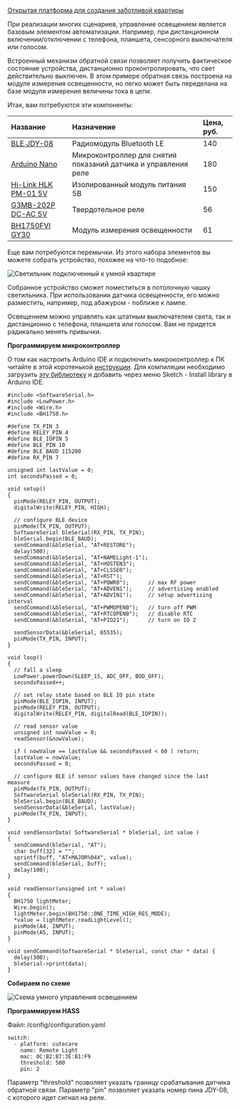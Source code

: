 [Открытая платформа для создания заботливой квартиры](http://cutecare.ru)

При реализации многих сценариев, управление освещением является базовым элементом автоматизации.
Например, при дистанционном включении/отключении с телефона, планшета, сенсорного выключателя или голосом.

Встроенный механизм обратной связи позволяет получить фактическое состояние устройства, дистанционно проконтролировать, что свет действительно выключен.
В этом примере обратная связь построена на модуле измерения освещенности, но легко может быть переделана на базе модуля измерения величины тока в цепи.

Итак, вам потребуются эти компоненты:

|Название|Назначение|Цена, руб.|
| :----------- |:----------- |:----------- |
|[BLE JDY-08](https://rover.ebay.com/rover/1/711-53200-19255-0/1?icep_id=114&ipn=icep&toolid=20004&campid=5338218090&mpre=https%3A%2F%2Fwww.ebay.com%2Fitm%2FBluetooth-4-0-BLE-Low-Power-CC2541-JDY-08-Support-Airsync-iBeacon-Module%2F322511962233%3FssPageName%3DSTRK%253AMEBIDX%253AIT%26_trksid%3Dp2057872.m2749.l2649)|Радиомодуль Bluetooth LE|140|
|[Arduino Nano](https://www.ebay.com/itm/Nano-V3-0-ATmega328P-CH340G-5V-16M-MINI-USB-Nano-V3-0-Compatible-to-Arduino/253141071056?ssPageName=STRK%3AMEBIDX%3AIT&_trksid=p2057872.m2749.l2649)|Микроконтроллер для снятия показаний датчика и управления реле|180|
|[Hi-Link HLK PM-01 5V](https://rover.ebay.com/rover/1/711-53200-19255-0/1?icep_id=114&ipn=icep&toolid=20004&campid=5338218090&mpre=https%3A%2F%2Fwww.ebay.com%2Fitm%2FHLK-PM03-AC-DC-220V-to-3-3V-Step-Down-Buck-Isolated-Power-Supply-Module%2F311759562967%3FssPageName%3DSTRK%253AMEBIDX%253AIT%26_trksid%3Dp2057872.m2749.l2649)|Изолированный модуль питания 5В|150|
|[G3MB-202P DC-AC 5V](https://rover.ebay.com/rover/1/711-53200-19255-0/1?icep_id=114&ipn=icep&toolid=20004&campid=5338218090&mpre=https%3A%2F%2Fwww.ebay.com%2Fitm%2F1-2-5-10PCS-5V-12V-24V-G3MB-202P-DC-AC-PCB-SSR-Solid-State-Relay-Module%2F202056147875%3FssPageName%3DSTRK%253AMEBIDX%253AIT%26var%3D502051903070%26_trksid%3Dp2057872.m2749.l2649)|Твердотельное реле|56|
|[BH1750FVI GY30](https://rover.ebay.com/rover/1/711-53200-19255-0/1?icep_id=114&ipn=icep&toolid=20004&campid=5338218090&mpre=https%3A%2F%2Fwww.ebay.com%2Fitm%2FBH1750FVI-GY30-GY302-Digital-Light-intensity-Sensor-Module-F-Arduino-3V-5V-Power-%2F332313514027%3Fvar%3D%26hash%3Ditem4d5f6dd02b)|Модуль измерения освещенности|61|

Еще вам потребуются перемычки. Из этого набора элементов вы можете собрать устройство, похожее на что-то подобное:

![Светильник подключенный к умной квартире](https://github.com/cutecare/cutecare-docs/blob/master/images/RemoteLight.jpg?raw=true)

Собранное устройство сможет поместиться в потолочную чашку светильника. При использовании датчика освещенности, его можно разместить, например, под абажуром - поближе к лампе.

Освещением можно управлять как штатным выключателем света, так и дистанционно с телефона, планшета или голосом. Вам не придется радикально менять привычки.

**Программируем микроконтроллер**

О том как настроить Arduino IDE и подключить микроконтроллер к ПК читайте в этой коротенькой [инструкции](http://cutecare.readthedocs.io/ru/master/%D0%9C%D0%B8%D0%BA%D1%80%D0%BE%D0%BA%D0%BE%D0%BD%D1%82%D1%80%D0%BE%D0%BB%D0%BB%D0%B5%D1%80%D1%8B/#arduino-nano). Для компиляции необходимо загрузить [эту библиотеку](https://github.com/claws/BH1750/archive/master.zip) и добавить через меню Sketch - Install library в Arduino IDE.

```
#include <SoftwareSerial.h>
#include <LowPower.h>
#include <Wire.h>
#include <BH1750.h>

#define TX_PIN 3
#define RELEY_PIN 4
#define BLE_IOPIN 5
#define BLE_PIN 10
#define BLE_BAUD 115200
#define RX_PIN 7

unsigned int lastValue = 0;
int secondsPassed = 0;

void setup() 
{
  pinMode(RELEY_PIN, OUTPUT);
  digitalWrite(RELEY_PIN, HIGH);

  // configure BLE device
  pinMode(TX_PIN, OUTPUT);
  SoftwareSerial bleSerial(RX_PIN, TX_PIN);
  bleSerial.begin(BLE_BAUD);
  sendCommand(&bleSerial, "AT+RESTORE");
  delay(500);
  sendCommand(&bleSerial, "AT+NAMELight-1"); 
  sendCommand(&bleSerial, "AT+HOSTEN3");
  sendCommand(&bleSerial, "AT+CLSSE0");
  sendCommand(&bleSerial, "AT+RST");
  sendCommand(&bleSerial, "AT+POWR0");      // max RF power
  sendCommand(&bleSerial, "AT+ADVEN1");     // advertising enabled
  sendCommand(&bleSerial, "AT+ADVIN1");     // setup advertising interval
  sendCommand(&bleSerial, "AT+PWMOPEN0");   // turn off PWM
  sendCommand(&bleSerial, "AT+RTCOPEN0");   // disable RTC
  sendCommand(&bleSerial, "AT+PIO21");      // turn on IO 2

  sendSensorData(&bleSerial, 65535);
  pinMode(TX_PIN, INPUT);
}

void loop() 
{
  // fall a sleep
  LowPower.powerDown(SLEEP_1S, ADC_OFF, BOD_OFF);
  secondsPassed++;

  // set relay state based on BLE IO pin state
  pinMode(BLE_IOPIN, INPUT);
  pinMode(RELEY_PIN, OUTPUT);
  digitalWrite(RELEY_PIN, digitalRead(BLE_IOPIN));

  // read sensor value
  unsigned int nowValue = 0;
  readSensor(&nowValue);

  if ( nowValue == lastValue && secondsPassed < 60 ) return;
  lastValue = nowValue;
  secondsPassed = 0;

  // configure BLE if sensor values have changed since the last measure
  pinMode(TX_PIN, OUTPUT);
  SoftwareSerial bleSerial(RX_PIN, TX_PIN);
  bleSerial.begin(BLE_BAUD);
  sendSensorData(&bleSerial, lastValue);
  pinMode(TX_PIN, INPUT);
}

void sendSensorData( SoftwareSerial * bleSerial, int value ) 
{
  sendCommand(bleSerial, "AT");
  char buff[32] = "";
  sprintf(buff, "AT+MAJOR%04X", value);
  sendCommand(bleSerial, buff);
  delay(100);
}

void readSensor(unsigned int * value) 
{
  BH1750 lightMeter;
  Wire.begin();
  lightMeter.begin(BH1750::ONE_TIME_HIGH_RES_MODE);
  *value = lightMeter.readLightLevel();
  pinMode(A4, INPUT);
  pinMode(A5, INPUT);
}

void sendCommand(SoftwareSerial * bleSerial, const char * data) {
  delay(300);
  bleSerial->print(data);
}
```

**Собираем по схеме**

![Схема умного управления освещением](https://github.com/cutecare/cutecare-docs/blob/master/images/RemoteLigth_bb.png?raw=true)

**Программируем HASS**

Файл: /config/configuration.yaml

```
switch:
  - platform: cutecare
    name: Remote Light
    mac: 0C:B2:B7:3E:B1:F9
    threshold: 500
    pin: 2
```

Параметр "threshold" позволяет указать границу срабатывания датчика обратной связи.
Параметр "pin" позволяет указать номер пина JDY-08, с которого идет сигнал на реле.
